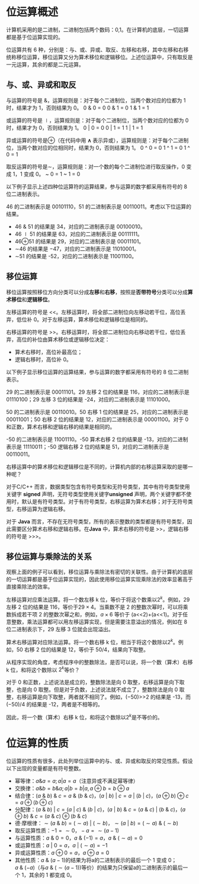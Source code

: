 
# 位运算概述

计算机采用的是二进制，二进制包括两个数码：0,1。在计算机的底层，一切运算都是基于位运算实现的。

位运算共有 6 种，分别是：与、或、异或、取反、左移和右移，其中左移和右移统称移位运算，移位运算又分为算术移位和逻辑移位。上述位运算中，只有取反是一元运算，其余的都是二元运算。

## 与、或、异或和取反

与运算的符号是 &，运算规则是：对于每个二进制位，当两个数对应的位都为 1 时，结果才为 1，否则结果为 0。
0 & 0 = 0
0 & 1 = 0
1 & 1 = 1

或运算的符号是 ∣，运算规则是：对于每个二进制位，当两个数对应的位都为 0 时，结果才为 0，否则结果为 1。
0 | 0 = 0
0 | 1 = 1
1 | 1 = 1

异或运算的符号是$\oplus$（在代码中用 **∧** 表示异或），运算规则是：对于每个二进制位，当两个数对应的位相同时，结果为 0，否则结果为 1。
0 ^ 0 = 0
1 ^ 1 = 0
1 ^ 0 = 1

取反运算的符号是$\sim$，运算规则是：对一个数的每个二进制位进行取反操作，0 变成 1，1 变成 0。
~ 0 = 1
~ 1 = 0

以下例子显示上述四种位运算符的运算结果，参与运算的数字都采用有符号的 8 位二进制表示。

46 的二进制表示是 00101110，51 的二进制表示是 00110011。考虑以下位运算的结果。

- 46 & 51 的结果是 34，对应的二进制表示是 00100010。
- 46 ∣ 51 的结果是 63，对应的二进制表示是 00111111。
- 46⊕51 的结果是 29，对应的二进制表示是 00011101。
- ∼46 的结果是 −47，对应的二进制表示是 11010001。
- ∼51 的结果是 -52，对应的二进制表示是 11001100。

## 移位运算

移位运算按照移位方向分类可以分成**左移**和**右移**，按照是**否带符号**分类可以分成**算术移位**和**逻辑移位**。

左移运算的符号是 <<。左移运算时，将全部二进制位向左移动若干位，高位丢弃，低位补 0。对于左移运算，算术移位和逻辑移位是相同的。

右移运算的符号是 >>。右移运算时，将全部二进制位向右移动若干位，低位丢弃，高位的补位由算术移位或逻辑移位决定：

- 算术右移时，高位补最高位；
- 逻辑右移时，高位补 0。

以下例子显示移位运算的运算结果，参与运算的数字都采用有符号的 8 位二进制表示。

29 的二进制表示是 00011101。29 左移 2 位的结果是 116，对应的二进制表示是 01110100；29 左移 3 位的结果是 -24，对应的二进制表示是 11101000。

50 的二进制表示是 00110010。50 右移 1 位的结果是 25，对应的二进制表示是 00011001；50 右移 2 位的结果是 12，对应的二进制表示是 00001100。对于 0 和正数，算术右移和逻辑右移的结果是相同的。

-50 的二进制表示是 11001110。-50 算术右移 2 位的结果是 -13，对应的二进制表示是 11110011；-50 逻辑右移 2 位的结果是 51，对应的二进制表示是 00110011。

右移运算中的算术移位和逻辑移位是不同的，计算机内部的右移运算采取的是哪一种呢？

对于C/C++ 而言，数据类型包含有符号类型和无符号类型，其中有符号类型使用关键字 **signed** 声明，无符号类型使用关键字**unsigned** 声明，两个关键字都不使用时，默认是有符号类型。对于有符号类型，右移运算为算术右移；对于无符号类型，右移运算为逻辑右移。

对于 **Java** 而言，不存在无符号类型，所有的表示整数的类型都是有符号类型，因此需要区分算术右移和逻辑右移。在**Java** 中，算术右移的符号是 >>，逻辑右移的符号是 >>>。

## 移位运算与乘除法的关系

观察上面的例子可以看到，移位运算与乘除法有密切的关联性。由于计算机的底层的一切运算都是基于位运算实现的，因此使用移位运算实现乘除法的效率显著高于直接乘除法的效率。

左移运算对应乘法运算。将一个数左移 k 位，等价于将这个数乘以$2^k$。例如，29 左移 2 位的结果是 116，等价于$29\times4$。当乘数不是 2 的整数次幂时，可以将乘数拆成若干项 2 的整数次幂之和，例如，$a\times6$ 等价于 (a<<2)+(a<<1)。对于任意整数，乘法运算都可以用左移运算实现，但是需要注意溢出的情况，例如在 8 位二进制表示下，29 左移 3 位就会出现溢出。

算术右移运算对应除法运算。将一个数右移 k 位，相当于将这个数除以$2^k$。例如，50 右移 2 位的结果是 12，等价于 50/4，结果向下取整。

从程序实现的角度，考虑程序中的整数除法，是否可以说，将一个数（算术）右移 k 位，和将这个数除以 $2^k$等价？

对于 0 和正数，上述说法是成立的，整数除法是向 0 取整，右移运算是向下取整，也是向 0 取整。但是对于负数，上述说法就不成立了，整数除法是向 0 取整，右移运算是向下取整，两者就不相同了。例如，(−50)>>2 的结果是 -13，而 (−50)/4 的结果是 -12，两者是不相等的。

因此，将一个数（算术）右移 k 位，和将这个数除以$2^k$是不等价的。

# 位运算的性质

位运算的性质有很多，此处列举位运算中的与、或、异或和取反的常见性质。假设以下出现的变量都是有符号整数。

- 幂等律：$a\&a=a; a|a=a$（注意异或不满足幂等律）
- 交换律：$a\&b = b\&a; a|b=b|a, a\oplus b = b\oplus a$
- 结合律：$(a ~\&~ b) ~\&~ c = a ~\&~ (b ~\&~ c)，(a ~|~ b) ~|~ c = a ~|~ (b ~|~ c)，(a \oplus b) \oplus c = a \oplus (b \oplus c)$
- 分配律：$(a ~\&~ b) ~|~ c = (a ~|~ c) ~\&~ (b ~|~ c)，(a ~|~ b) ~\&~ c = (a ~\&~ c) ~|~ (b ~\&~ c)，(a \oplus b) ~\&~ c = (a ~\&~ c) \oplus (b ~\&~ c)$
- 德·摩根律：$\sim(a ~\&~ b) = (\sim a) ~|~ (\sim b)，\sim(a ~|~ b) = (\sim a) ~\&~ (\sim b)$
- 取反运算性质：$-1 = \sim 0，-a = \sim (a-1)$
- 与运算性质：$a ~\&~ 0 = 0，a ~\&~ (-1) = a，a ~\&~ (\sim a) = 0$
- 或运算性质：$a ~|~ 0 = a，a ~|~ (\sim a) = -1$
- 异或运算性质：$a \oplus 0 = a，a \oplus a = 0$
- 其他性质：$a ~\&~ (a-1)$的结果为将a的二进制表示的最后一个 1 变成 0；
		  $a ~\&~ (-a)$（与$a ~\&~ (\sim (a-1) )$等价）的结果为只保留a的二进制表示的最后一个 1，其余的 1 都变成 0。
